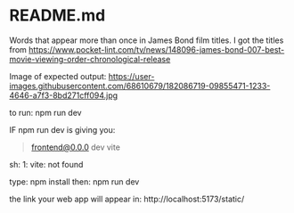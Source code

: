 # README.md

Words that appear more than once in James Bond film titles.
I got the titles from https://www.pocket-lint.com/tv/news/148096-james-bond-007-best-movie-viewing-order-chronological-release

Image of expected output: 
https://user-images.githubusercontent.com/68610679/182086719-09855471-1233-4646-a7f3-8bd271cff094.jpg

to run:
npm run dev

IF npm run dev is giving you:
> frontend@0.0.0 dev
> vite

sh: 1: vite: not found

type:
npm install
then:
npm run dev

the link your web app will appear in: http://localhost:5173/static/